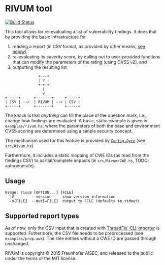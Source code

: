 # RIVUM tool

[![Build Status](https://travis-ci.org/srenatus/rivum.svg)](https://travis-ci.org/srenatus/rivum)

This tool allows for re-evaluating a list of vulnerability findings.
It does that by providing the basic infrastructure for

1. reading a report (in CSV format, as provided by other means, [see below](#supported-report-types)),
2. re-evaluating its _severity_ score, by calling out to user-provided functions that can modify the parameters of the rating (using CVSS v2), and
3. outputting the resulting list.

```raw
               +---+              
               | ? |              
               +-+-+              
                 |                
                 v                
+-----+      +-------+     +-----+
| CSV | -->  | RIVUM | --> | CSV |
+-----+      +-------+     +-----+
```

The knack is that _anything_ can fill the place of the question mark, i.e., change how findings are evaluated.
A basic, static example is given in `examples/rivum.hs`, where the parameters of both the base and environment CVSS scoring are determined using a simple security concept.

The mechanism used for this feature is provided by [`Config.Dyre`](http://hackage.haskell.org/package/dyre) (see `src/Rivum.hs`)

Furthermore, it includes a static mapping of CWE IDs (as read from the findings CSV) to partial/complete impacts (in `src/Rivum/CWE.hs`, TODO: autogenerate).

## Usage

```raw
Usage: rivum [OPTION...] [FILE]
  -V        --version     show version information
  -o[FILE]  --out[=FILE]  output to FILE (defaults to stdout)
```

## Supported report types

As of now, only the CSV input that is created with [ThreadFix' CLI importer](https://github.com/denimgroup/threadfix/wiki/CLI-Importers) is supported.
Futhermore, the CSV file needs to be preprocessed (see `examples/prep.awk`).
The rare entries without a CWE ID are passed through unchanged.

RIVUM is copyright © 2015 Fraunhofer AISEC, and released to the public under the terms of the MIT license.
